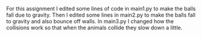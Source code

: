 For this assignment I edited some lines of code in main1.py to make the balls fall due to gravity.
Then I edited some lines in main2.py to make the balls fall to gravity and also bounce off walls.
In main3.py I changed how the collisions work so that when the animals collide they slow down a little.